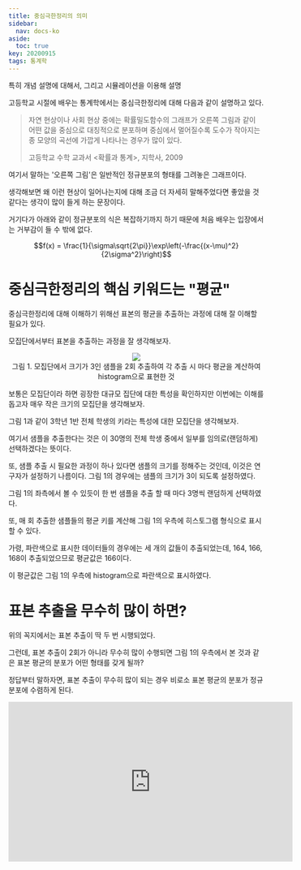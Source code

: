 ```yaml
---
title: 중심극한정리의 의미
sidebar:
  nav: docs-ko
aside:
  toc: true
key: 20200915
tags: 통계학
---
```


특히 개념 설명에 대해서, 그리고 시뮬레이션을 이용해 설명

고등학교 시절에 배우는 통계학에서는 중심극한정리에 대해 다음과 같이 설명하고 있다.

> 자연 현상이나 사회 현상 중에는 확률밀도함수의 그래프가 오른쪽 그림과 같이 어떤 값을 중심으로 대칭적으로 분포하며 중심에서 멀어질수록 도수가 작아지는 종 모양의 곡선에 가깝게 나타나는 경우가 많이 있다.
> 
> 고등학교 수학 교과서 $\lt$확률과 통계$\gt$, 지학사, 2009

여기서 말하는 '오른쪽 그림'은 일반적인 정규분포의 형태를 그려놓은 그래프이다.

생각해보면 왜 이런 현상이 일어나는지에 대해 조금 더 자세히 말해주었다면 좋았을 것 같다는 생각이 많이 들게 하는 문장이다.

거기다가 아래와 같이 정규분포의 식은 복잡하기까지 하기 때문에 처음 배우는 입장에서는 거부감이 들 수 밖에 없다.

$$f(x) = \frac{1}{\sigma\sqrt{2\pi}}\exp\left(-\frac{(x-\mu)^2}{2\sigma^2}\right)$$

# 중심극한정리의 핵심 키워드는 "평균"

중심극한정리에 대해 이해하기 위해선 표본의 평균을 추출하는 과정에 대해 잘 이해할 필요가 있다.

모집단에서부터 표본을 추출하는 과정을 잘 생각해보자.

<p align = "center">
  <img src = "https://raw.githubusercontent.com/angeloyeo/angeloyeo.github.io/master/pics/2020-09-15-CLT_meaning/pic1.png">
  <br>
  그림 1. 모집단에서 크기가 3인 샘플을 2회 추출하여 각 추출 시 마다 평균을 계산하여 histogram으로 표현한 것
</p>

보통은 모집단이라 하면 굉장한 대규모 집단에 대한 특성을 확인하지만 이번에는 이해를 돕고자 매우 작은 크기의 모집단을 생각해보자.

그림 1과 같이 3학년 1반 전체 학생의 키라는 특성에 대한 모집단을 생각해보자.

여기서 샘플을 추출한다는 것은 이 30명의 전체 학생 중에서 일부를 임의로(랜덤하게) 선택하겠다는 뜻이다.

또, 샘플 추출 시 필요한 과정이 하나 있다면 샘플의 크기를 정해주는 것인데, 이것은 연구자가 설정하기 나름이다. 그림 1의 경우에는 샘플의 크기가 3이 되도록 설정하였다.

그림 1의 좌측에서 볼 수 있듯이 한 번 샘플을 추출 할 때 마다 3명씩 랜덤하게 선택하였다.

또, 매 회 추출한 샘플들의 평균 키를 계산해 그림 1의 우측에 히스토그램 형식으로 표시할 수 있다.

가령, 파란색으로 표시한 데이터들의 경우에는 세 개의 값들이 추출되었는데, 164, 166, 168이 추출되었으므로 평균값은 166이다.

이 평균값은 그림 1의 우측에 histogram으로 파란색으로 표시하였다.

# 표본 추출을 무수히 많이 하면?

위의 꼭지에서는 표본 추출이 딱 두 번 시행되었다.

그런데, 표본 추출이 2회가 아니라 무수히 많이 수행되면 그림 1의 우측에서 본 것과 같은 표본 평균의 분포가 어떤 형태를 갖게 될까?

정답부터 말하자면, 표본 추출이 무수히 많이 되는 경우 비로소 표본 평균의 분포가 정규분포에 수렴하게 된다.




<center>
  <iframe width="560" height="315" src="https://www.youtube.com/embed/iTNHQXGIEuU" frameborder="0" allow="accelerometer; autoplay; clipboard-write; encrypted-media; gyroscope; picture-in-picture" allowfullscreen></iframe>
</center>
